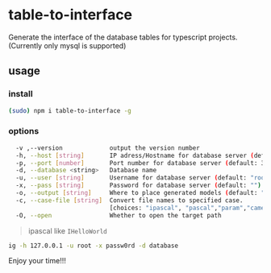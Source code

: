 # table-to-interface

Generate the interface of the database tables for typescript projects.(Currently only mysql is supported)

## usage

### install

```bash
(sudo) npm i table-to-interface -g
```

### options

```bash
  -v ,--version             output the version number
  -h, --host [string]       IP adress/Hostname for database server (default: "127.0.0.1")
  -p, --port [number]       Port number for database server (default: 3306)
  -d, --database <string>   Database name
  -u, --user [string]       Username for database server (default: "root")
  -x, --pass [string]       Password for database server (default: "")
  -o, --output [string]     Where to place generated models (default: "/users/current_user/output")
  -c, --case-file [string]  Convert file names to specified case.
                            [choices: "ipascal", "pascal","param","camel","none"] (default: "none")
  -O, --open                Whether to open the target path
```

> ipascal like `IHelloWorld`

```bash
ig -h 127.0.0.1 -u root -x passw0rd -d database
```

Enjoy your time!!!
